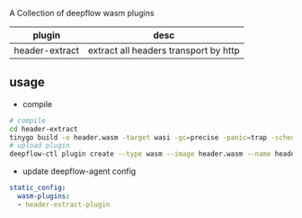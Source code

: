 A Collection of deepflow wasm plugins

| plugin | desc |
| --- | --- |
| header-extract | extract all headers transport by http |

## usage

- compile
```bash
# compile
cd header-extract
tinygo build -o header.wasm -target wasi -gc=precise -panic=trap -scheduler=none -no-debug .
# upload plugin
deepflow-ctl plugin create --type wasm --image header.wasm --name header-extract-plugin
```

- update deepflow-agent config
```yaml
static_config:
  wasm-plugins:
  - header-extract-plugin
```